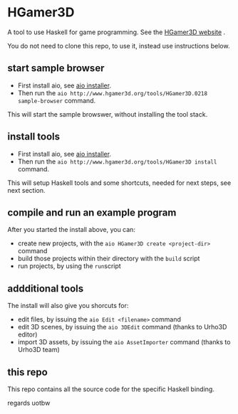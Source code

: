 # HGamer3D

A tool to use Haskell for game programming. See the [HGamer3D website](http://www.hgamer3D.org) .

You do not need to clone this repo, to use it, instead use instructions below.

## start sample browser

- First install aio, see [aio installer](http://github.com/urs-of-the-backwoods/aio-installer).
- Then run the `aio http://www.hgamer3d.org/tools/HGamer3D.0218 sample-browser` command.

This will start the sample browswer, without installing the tool stack.

## install tools

- First install aio, see [aio installer](http://github.com/urs-of-the-backwoods/aio-installer).
- Then run the `aio http://www.hgamer3d.org/tools/HGamer3D install` command.

This will setup Haskell tools and some shortcuts, needed for next steps, see next section.

## compile and run an example program

After you started the install above, you can:

- create new projects, with the `aio HGamer3D create <project-dir>` command
- build those projects within their directory with the `build` script
- run projects, by using the `run`script

## addditional tools

The install will also give you shorcuts for:

- edit files, by issuing the `aio Edit <filename>` command
- edit 3D scenes, by issuing the `aio 3DEdit` command (thanks to Urho3D editor)
- import 3D assets, by issuing the `aio AssetImporter` command (thanks to Urho3D team)

## this repo

This repo contains all the source code for the specific Haskell binding. 

regards
uotbw

